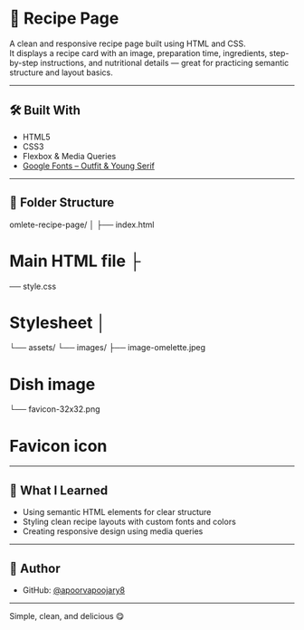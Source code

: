 # 🍳 Recipe Page

A clean and responsive recipe page built using HTML and CSS.  
It displays a recipe card with an image, preparation time, ingredients, step-by-step instructions, and nutritional details — great for practicing semantic structure and layout basics.

---

## 🛠 Built With

- HTML5  
- CSS3  
- Flexbox & Media Queries  
- [Google Fonts – Outfit & Young Serif](https://fonts.google.com/)

---

## 📁 Folder Structure
omlete-recipe-page/ 
│
├── index.html             
# Main HTML file ├
── style.css               
# Stylesheet │ 
└── assets/ 
└── images/ 
├── image-omelette.jpeg     
# Dish image 
└── favicon-32x32.png 
# Favicon icon

---

## 🧠 What I Learned

- Using semantic HTML elements for clear structure  
- Styling clean recipe layouts with custom fonts and colors  
- Creating responsive design using media queries

---

## 👤 Author

- GitHub: [@apoorvapoojary8](https://github.com/apoorvapoojary8)

---

Simple, clean, and delicious 😋
